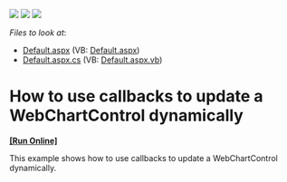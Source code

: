 <!-- default badges list -->
![](https://img.shields.io/endpoint?url=https://codecentral.devexpress.com/api/v1/VersionRange/128575867/13.1.4%2B)
[![](https://img.shields.io/badge/Open_in_DevExpress_Support_Center-FF7200?style=flat-square&logo=DevExpress&logoColor=white)](https://supportcenter.devexpress.com/ticket/details/E1070)
[![](https://img.shields.io/badge/📖_How_to_use_DevExpress_Examples-e9f6fc?style=flat-square)](https://docs.devexpress.com/GeneralInformation/403183)
<!-- default badges end -->
<!-- default file list -->
*Files to look at*:

* [Default.aspx](./CS/WebSite/Default.aspx) (VB: [Default.aspx](./VB/WebSite/Default.aspx))
* [Default.aspx.cs](./CS/WebSite/Default.aspx.cs) (VB: [Default.aspx.vb](./VB/WebSite/Default.aspx.vb))
<!-- default file list end -->
# How to use callbacks to update a WebChartControl dynamically
<!-- run online -->
**[[Run Online]](https://codecentral.devexpress.com/128575867/)**
<!-- run online end -->


<p>This example shows how to use callbacks to update a WebChartControl dynamically.</p>

<br/>



